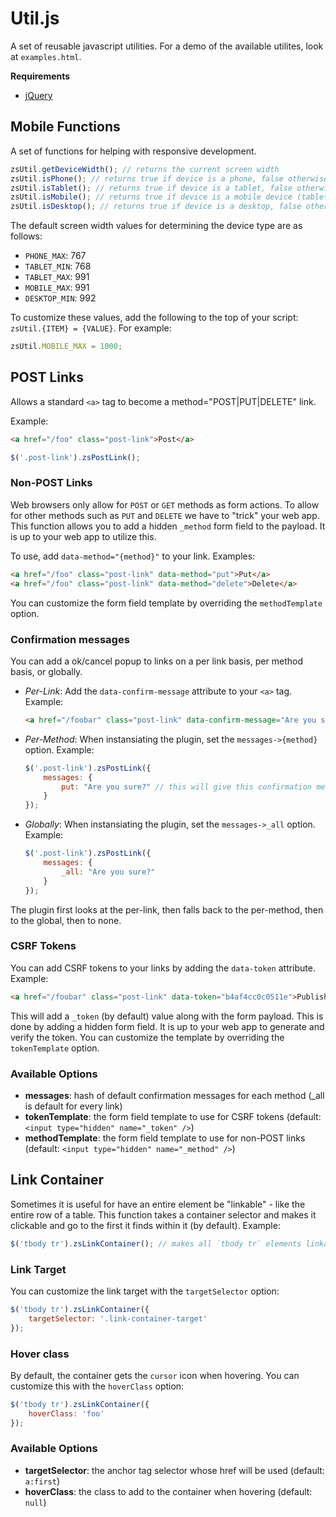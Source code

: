 # Util.js

A set of reusable javascript utilities.  For a demo of the available utilites, look at `examples.html`.

**Requirements**

- [jQuery](http://jquery.com/)

## Mobile Functions

A set of functions for helping with responsive development.

```javascript
zsUtil.getDeviceWidth(); // returns the current screen width
zsUtil.isPhone(); // returns true if device is a phone, false otherwise
zsUtil.isTablet(); // returns true if device is a tablet, false otherwise
zsUtil.isMobile(); // returns true if device is a mobile device (tablet or phone), false otherwise
zsUtil.isDesktop(); // returns true if device is a desktop, false otherwise
```

The default screen width values for determining the device type are as follows:

- `PHONE_MAX`: 767
- `TABLET_MIN`: 768
- `TABLET_MAX`: 991
- `MOBILE_MAX`: 991
- `DESKTOP_MIN`: 992

To customize these values, add the following to the top of your script: `zsUtil.{ITEM} = {VALUE}`.
For example:

```javascript
zsUtil.MOBILE_MAX = 1000;
```

## POST Links

Allows a standard `<a>` tag to become a method="POST|PUT|DELETE" link.

Example:

```html
<a href="/foo" class="post-link">Post</a>
```

```javascript
$('.post-link').zsPostLink();
```

### Non-POST Links

Web browsers only allow for `POST` or `GET` methods as form actions.  To allow for other methods such as `PUT`
and `DELETE` we have to "trick" your web app.  This function allows you to add a hidden `_method` form field
to the payload.  It is up to your web app to utilize this.

To use, add `data-method="{method}"` to your link.  Examples:

```html
<a href="/foo" class="post-link" data-method="put">Put</a>
<a href="/foo" class="post-link" data-method="delete">Delete</a>
```

You can customize the form field template by overriding the `methodTemplate` option.

### Confirmation messages

You can add a ok/cancel popup to links on a per link basis, per method basis, or globally.

- *Per-Link*: Add the `data-confirm-message` attribute to your `<a>` tag. Example:

    ```html
    <a href="/foobar" class="post-link" data-confirm-message="Are you sure?">Publish</a>
    ```

- *Per-Method*: When instansiating the plugin, set the `messages->{method}` option. Example:

    ```javascript
    $('.post-link').zsPostLink({
        messages: {
            put: "Are you sure?" // this will give this confirmation message to all PUT links
        }
    });
    ```

- *Globally*: When instansiating the plugin, set the `messages->_all` option. Example:

    ```javascript
    $('.post-link').zsPostLink({
        messages: {
            _all: "Are you sure?"
        }
    });
    ```

The plugin first looks at the per-link, then falls back to the per-method, then to the global, then to none.

### CSRF Tokens

You can add CSRF tokens to your links by adding the `data-token` attribute. Example:

```html
<a href="/foobar" class="post-link" data-token="b4af4cc0c0511e">Publish</a>
```

This will add a `_token` (by default) value along with the form payload.  This is done by adding a hidden form
field.  It is up to your web app to generate and verify the token.  You can customize the template by overriding
the `tokenTemplate` option.

### Available Options

- **messages**: hash of default confirmation messages for each method (_all is default for every link)
- **tokenTemplate**: the form field template to use for CSRF tokens (default: `<input type="hidden" name="_token" />`)
- **methodTemplate**: the form field template to use for non-POST links (default: `<input type="hidden" name="_method" />`)

## Link Container

Sometimes it is useful for have an entire element be "linkable" - like the entire row of a table. This function
takes a container selector and makes it clickable and go to the first <a> it finds within it (by default).  Example:

```javascript
$('tbody tr').zsLinkContainer(); // makes all `tbody tr` elements linkable to the first <a> in it
```

### Link Target

You can customize the link target with the `targetSelector` option:

```javascript
$('tbody tr').zsLinkContainer({
    targetSelector: '.link-container-target'
});
```

### Hover class

By default, the container gets the `cursor` icon when hovering. You can customize this with the `hoverClass`
option:

```javascript
$('tbody tr').zsLinkContainer({
    hoverClass: 'foo'
});
```

### Available Options

- **targetSelector**: the anchor tag selector whose href will be used (default: `a:first`)
- **hoverClass**: the class to add to the container when hovering (default: `null`)
